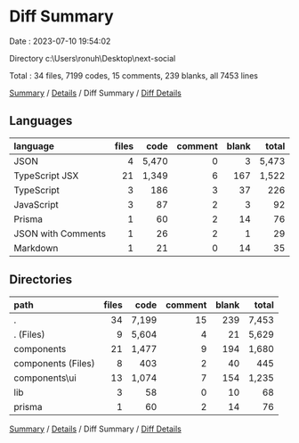 # Diff Summary

Date : 2023-07-10 19:54:02

Directory c:\\Users\\ronuh\\Desktop\\next-social

Total : 34 files,  7199 codes, 15 comments, 239 blanks, all 7453 lines

[Summary](results.md) / [Details](details.md) / Diff Summary / [Diff Details](diff-details.md)

## Languages
| language | files | code | comment | blank | total |
| :--- | ---: | ---: | ---: | ---: | ---: |
| JSON | 4 | 5,470 | 0 | 3 | 5,473 |
| TypeScript JSX | 21 | 1,349 | 6 | 167 | 1,522 |
| TypeScript | 3 | 186 | 3 | 37 | 226 |
| JavaScript | 3 | 87 | 2 | 3 | 92 |
| Prisma | 1 | 60 | 2 | 14 | 76 |
| JSON with Comments | 1 | 26 | 2 | 1 | 29 |
| Markdown | 1 | 21 | 0 | 14 | 35 |

## Directories
| path | files | code | comment | blank | total |
| :--- | ---: | ---: | ---: | ---: | ---: |
| . | 34 | 7,199 | 15 | 239 | 7,453 |
| . (Files) | 9 | 5,604 | 4 | 21 | 5,629 |
| components | 21 | 1,477 | 9 | 194 | 1,680 |
| components (Files) | 8 | 403 | 2 | 40 | 445 |
| components\\ui | 13 | 1,074 | 7 | 154 | 1,235 |
| lib | 3 | 58 | 0 | 10 | 68 |
| prisma | 1 | 60 | 2 | 14 | 76 |

[Summary](results.md) / [Details](details.md) / Diff Summary / [Diff Details](diff-details.md)
